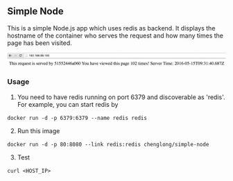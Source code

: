 ## Simple Node

This is a simple Node.js app which uses redis as backend. It displays the hostname of the container who serves the request and how many times the page has been visited.

![alt tag](https://raw.githubusercontent.com/ChengLong/docker-nodejs-redis/master/images/v2.png)

### Usage

1. You need to have redis running on port 6379 and discoverable as 'redis'. For example, you can start redis by

  ```
  docker run -d -p 6379:6379 --name redis redis
  ```

2. Run this image

  ```
  docker run -d -p 80:8080 --link redis:redis chenglong/simple-node
  ```

3. Test

  ```
  curl <HOST_IP>
  ```
